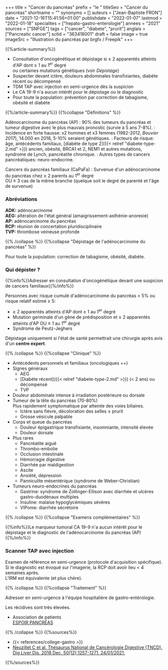 +++
title = "Cancer du pancréas"
prefix = "le "
titleSeo = "Cancer du pancréas"
shortname = ""
synonyms = []
auteurs = ["Jean-Baptiste FRON"]
date = "2021-12-16T15:41:56+01:00"
publishdate = "2022-01-07"
lastmod = "2022-01-18"
specialites = ["hepato-gastro-enterologie"]
annees = "2021"
sources = ["SNFGE"]
tags = ["cancer", "diabete", "prurit"]
anglais = ["Pancreatic cancer"]
sctid = "363418001"
draft = false
image = true
imageSrc = "Illustration du pancréas par brgfx / Freepik"
+++

{{%article-summary%}}

- Consultation d'oncogénétique et dépistage si ≥ 2 apparentés atteints d'AP dont ≥ 1 au 1<sup>er</sup> degré  
ou certaines mutations génétiques (voir *Dépistage*)
- Suspecter devant ictère, douleurs abdominales transfixiantes, diabète récent ou décompensé
- TDM TAP avec injection en semi-urgence dès la suspicion
- Le CA 19-9 n'a aucun intérêt pour le dépistage ou le diagnostic
- Pour toute la population: prévention par correction de tabagisme, obésité et diabète

{{%/article-summary%}}
{{%collapse "Définitions" %}}

Adénocarcinome du pancréas (AP)
: 90% des tumeurs du pancréas et tumeur digestive avec le plus mauvais pronostic (survie à 5 ans 7-8%).
: Incidence en forte hausse: x2 hommes et x3 femmes (1982-2012, *Bouvier 2017*), 14.000 en 2018, 5-10% seraient génétiques.
: Facteurs de risque: âge, antécédents familiaux, [diabète de type 2]({{< relref "diabete-type-2.md" >}}) ancien, obésité, BRCA1 et 2, NEM1 et autres mutations, syndrome de Lynch, pancréatite chronique.
: Autres types de cancers pancréatiques: neuro-endocrine.

Cancers du pancréas familiaux (CaPaFa)
: Survenue d'un adénocarcinome du pancréas chez ≥ 2 parents au 1<sup>er</sup> degré  
OU ≥ 3 cas de la même branche (quelque soit le degré de parenté et l'âge de survenue)

### Abréviations

**ADK:** adénocarcinome  
**AEG:** altération de l'état général (amaigrissement-asthénie-anorexie)  
**AP:** adénocarcinome du pancréas  
**RCP:** réunion de concertation pluridisciplinaire  
**TVP:** thrombose veineuse profonde

{{% /collapse %}}
{{%collapse "Dépistage de l'adénocarcinome du pancréas" %}}

Pour toute la population: correction de tabagisme, obésité, diabète.

### Qui dépister ?

{{%info%}}Adresser en consultation d'oncogénétique devant une suspicion de cancers familiaux{{%/info%}}

Personnes avec risque cumulé d'adénocarcinome du pancréas > 5% ou risque relatif estimé ≥ 5:

- ≥ 2 apparentés atteints d'AP dont ≥ 1 au 1<sup>er</sup> degré
- Mutation germinale d'un gène de prédisposition et ≥ 2 apparentés atteints d'AP OU ≥ 1 au 1<sup>er</sup> degré
- Syndrome de Peutz-Jeghers

Dépistage uniquement si l'état de santé permettrait une chirurgie après avis d'un **centre expert**.

{{% /collapse %}}
{{%collapse "Clinique" %}}

- Antécédents personnels et familiaux (oncologiques ++)
- Signes généraux
  - AEG
  - [Diabète récent]({{< relref "diabete-type-2.md" >}}) (< 2 ans) ou décompensé
  - TVP
- Douleur abdominale intense à irradiation postérieure ou dorsale
- Tumeur de la tête du pancréas (70-80%)  
Plus rapidement symptomatique par atteinte des voies biliaires.
  - Ictère sans fièvre, décoloration des selles ± prurit
  - Grosse vésicule palpable
- Corps et queue du pancréas
  - Douleur épigastrique transfixiante, insomniante, intensité élevée
  - Douleur dorsale
- Plus rares
  - Pancréatite aiguë
  - Thrombo-embolie
  - Occlusion intestinale
  - Hémorragie digestive
  - Diarrhée par maldigestion
  - Ascite
  - Anxiété, dépression
  - Panniculite mésentérique (syndrome de Weber-Christian)
- Tumeurs neuro-endocrines du pancréas
  - Gastrine: syndrome de Zollinger-Ellison avec diarrhée et ulcères gastro-duodénaux multiples
  - Insuline: malaise hypoglycémiques sévères
  - VIPome: diarrhée sécrétoire

{{% /collapse %}}
{{%collapse "Examens complémentaires" %}}

{{%info%}}Le marqueur tumoral CA 19-9 n'a aucun intérêt pour le dépistage et le diagnostic de l'adénocarcinome du pancréas (AP){{%/info%}}

### Scanner TAP avec injection

Examen de référence en semi-urgence (protocole d'acquisition spécifique).  
Si le diagnostic est évoqué sur l'imagerie, la RCP doit avoir lieu < 4 semaines après.  
L'IRM est équivalente (et plus chère).

{{% /collapse %}}
{{%collapse "Traitement" %}}

Adresser en semi-urgence à l'équipe hospitalière de gastro-entérologie.

Les récidives sont très élevées.

- Association de patients  
[ESPOIR PANCRÉAS](https://www.espoir-pancreas.fr/)

{{% /collapse %}}
{{%sources%}}

- {{< references/college-gastro >}}
- [Neuzillet C et al. Thésaurus National de Cancérologie Digestive (TNCD). Dig Liver Dis. 2018 Dec. 50(12):1257-1271. 24/01/2021.](https://www.snfge.org/download/file/fid/4204)

{{%/sources%}}
